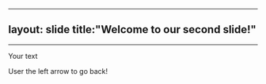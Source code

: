 ----
layout: slide
title:"Welcome to our second slide!"
----
----
Your text 

User the left arrow to go back!
